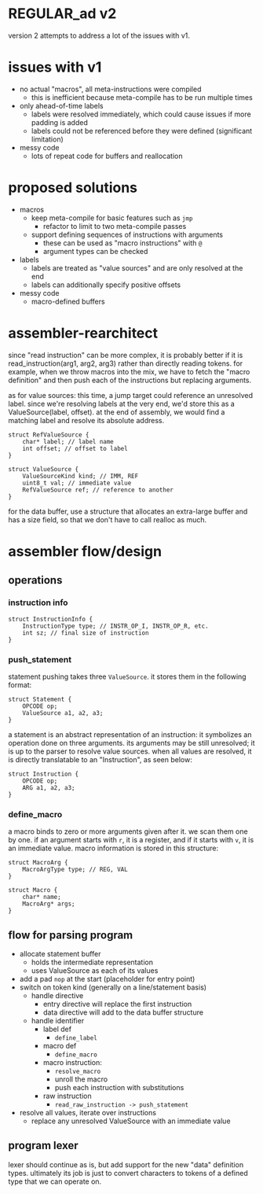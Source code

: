 
# REGULAR_ad v2

version 2 attempts to address a lot of the issues with v1.

# issues with v1

+ no actual "macros", all meta-instructions were compiled
    + this is inefficient because meta-compile has to be run multiple times
+ only ahead-of-time labels
    + labels were resolved immediately, which could cause issues if more padding is added
    + labels could not be referenced before they were defined (significant limitation)
+ messy code
    + lots of repeat code for buffers and reallocation

# proposed solutions
+ macros
    + keep meta-compile for basic features such as `jmp`
        + refactor to limit to two meta-compile passes
    + support defining sequences of instructions with arguments
        + these can be used as "macro instructions" with `@`
        + argument types can be checked
+ labels
    + labels are treated as "value sources" and are only resolved at the end
    + labels can additionally specify positive offsets
+ messy code
    + macro-defined buffers

# assembler-rearchitect

since "read instruction" can be more complex, it is probably better if it is read_instruction(arg1, arg2, arg3) rather than directly reading tokens. for example, when we throw macros into the mix, we have to fetch the "macro definition" and then push each of the instructions but replacing arguments.

as for value sources: this time, a jump target could reference an unresolved label. since we're resolving labels at the very end, we'd store this as a ValueSource(label, offset). at the end of assembly, we would find a matching label and resolve its absolute address.

```
struct RefValueSource {
    char* label; // label name
    int offset; // offset to label
}

struct ValueSource {
    ValueSourceKind kind; // IMM, REF
    uint8_t val; // immediate value
    RefValueSource ref; // reference to another
}
```

for the data buffer, use a structure that allocates an extra-large buffer and has a size field, so that we don't have to call realloc as much.

# assembler flow/design

## operations

### instruction info

```
struct InstructionInfo {
    InstructionType type; // INSTR_OP_I, INSTR_OP_R, etc.
    int sz; // final size of instruction
}
```

### push_statement

statement pushing takes three `ValueSource`. it stores them in the following format:

```
struct Statement {
    OPCODE op;
    ValueSource a1, a2, a3;
}
```

a statement is an abstract representation of an instruction: it symbolizes an operation done on three arguments. its arguments may be still unresolved; it is up to the parser to resolve value sources. when all values are resolved, it is directly translatable to an "Instruction", as seen below:

```
struct Instruction {
    OPCODE op;
    ARG a1, a2, a3;
}
```

### define_macro

a macro binds to zero or more arguments given after it. we scan them one by one. if an argument starts with `r`, it is a register, and if it starts with `v`, it is an immediate value. macro information is stored in this structure:

```
struct MacroArg {
    MacroArgType type; // REG, VAL
}

struct Macro {
    char* name;
    MacroArg* args;
}
```

## flow for parsing program
+ allocate statement buffer
    + holds the intermediate representation
    + uses ValueSource as each of its values
+ add a pad `nop` at the start (placeholder for entry point)
+ switch on token kind (generally on a line/statement basis)
    + handle directive
        + entry directive will replace the first instruction
        + data directive will add to the data buffer structure
    + handle identifier
        + label def
            + `define_label`
        + macro def
            + `define_macro`
        + macro instruction:
            + `resolve_macro`
            + unroll the macro
            + push each instruction with substitutions
        + raw instruction
            + `read_raw_instruction -> push_statement`
+ resolve all values, iterate over instructions
    + replace any unresolved ValueSource with an immediate value

## program lexer
lexer should continue as is, but add support for the new "data" definition types.
ultimately its job is just to convert characters to tokens of a defined type that we can operate on.
